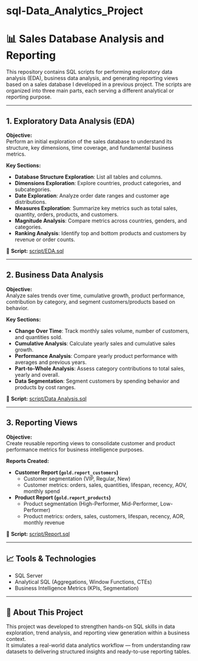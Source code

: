 # sql-Data_Analytics_Project

# 📊 Sales Database Analysis and Reporting

This repository contains SQL scripts for performing exploratory data analysis (EDA), business data analysis, and generating reporting views based on a sales database I developed in a previous project.
The scripts are organized into three main parts, each serving a different analytical or reporting purpose.

---

## 1. Exploratory Data Analysis (EDA)

**Objective:**  
Perform an initial exploration of the sales database to understand its structure, key dimensions, time coverage, and fundamental business metrics.

**Key Sections:**
- **Database Structure Exploration**: List all tables and columns.
- **Dimensions Exploration**: Explore countries, product categories, and subcategories.
- **Date Exploration**: Analyze order date ranges and customer age distributions.
- **Measures Exploration**: Summarize key metrics such as total sales, quantity, orders, products, and customers.
- **Magnitude Analysis**: Compare metrics across countries, genders, and categories.
- **Ranking Analysis**: Identify top and bottom products and customers by revenue or order counts.
  
📂 **Script:** [script/EDA.sql](script/EDA.sql)

---

## 2. Business Data Analysis

**Objective:**  
Analyze sales trends over time, cumulative growth, product performance, contribution by category, and segment customers/products based on behavior.

**Key Sections:**
- **Change Over Time**: Track monthly sales volume, number of customers, and quantities sold.
- **Cumulative Analysis**: Calculate yearly sales and cumulative sales growth.
- **Performance Analysis**: Compare yearly product performance with averages and previous years.
- **Part-to-Whole Analysis**: Assess category contributions to total sales, yearly and overall.
- **Data Segmentation**: Segment customers by spending behavior and products by cost ranges.

📂 **Script:** [script/Data Analysis.sql](script/Data_Analysis.sql)

---

## 3. Reporting Views

**Objective:**  
Create reusable reporting views to consolidate customer and product performance metrics for business intelligence purposes.

**Reports Created:**
- **Customer Report (`gold.report_customers`)**
  - Customer segmentation (VIP, Regular, New)
  - Customer metrics: orders, sales, quantities, lifespan, recency, AOV, monthly spend
- **Product Report (`gold.report_products`)**
  - Product segmentation (High-Performer, Mid-Performer, Low-Performer)
  - Product metrics: orders, sales, customers, lifespan, recency, AOR, monthly revenue

📂 **Script:** [script/Report.sql](script/Report.sql)

---

## 📈 Tools & Technologies

- SQL Server 
- Analytical SQL (Aggregations, Window Functions, CTEs)
- Business Intelligence Metrics (KPIs, Segmentation)

---

## 🔖 About This Project

This project was developed to strengthen hands-on SQL skills in data exploration, trend analysis, and reporting view generation within a business context.  
It simulates a real-world data analytics workflow — from understanding raw datasets to delivering structured insights and ready-to-use reporting tables.

